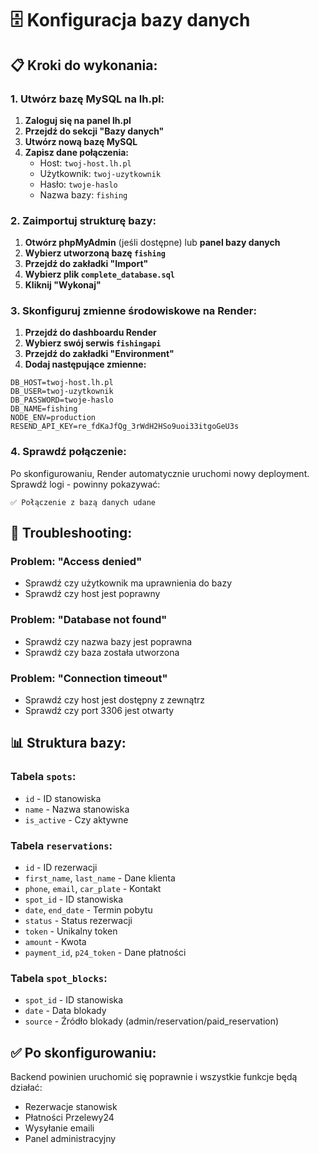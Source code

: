 # 🗄️ Konfiguracja bazy danych

## 📋 **Kroki do wykonania:**

### **1. Utwórz bazę MySQL na lh.pl:**

1. **Zaloguj się na panel lh.pl**
2. **Przejdź do sekcji "Bazy danych"**
3. **Utwórz nową bazę MySQL**
4. **Zapisz dane połączenia:**
   - Host: `twoj-host.lh.pl`
   - Użytkownik: `twoj-uzytkownik`
   - Hasło: `twoje-haslo`
   - Nazwa bazy: `fishing`

### **2. Zaimportuj strukturę bazy:**

1. **Otwórz phpMyAdmin** (jeśli dostępne) lub **panel bazy danych**
2. **Wybierz utworzoną bazę `fishing`**
3. **Przejdź do zakładki "Import"**
4. **Wybierz plik `complete_database.sql`**
5. **Kliknij "Wykonaj"**

### **3. Skonfiguruj zmienne środowiskowe na Render:**

1. **Przejdź do dashboardu Render**
2. **Wybierz swój serwis `fishingapi`**
3. **Przejdź do zakładki "Environment"**
4. **Dodaj następujące zmienne:**

```
DB_HOST=twoj-host.lh.pl
DB_USER=twoj-uzytkownik
DB_PASSWORD=twoje-haslo
DB_NAME=fishing
NODE_ENV=production
RESEND_API_KEY=re_fdKaJfQg_3rWdH2HSo9uoi33itgoGeU3s
```

### **4. Sprawdź połączenie:**

Po skonfigurowaniu, Render automatycznie uruchomi nowy deployment. Sprawdź logi - powinny pokazywać:

```
✅ Połączenie z bazą danych udane
```

## 🔧 **Troubleshooting:**

### **Problem: "Access denied"**
- Sprawdź czy użytkownik ma uprawnienia do bazy
- Sprawdź czy host jest poprawny

### **Problem: "Database not found"**
- Sprawdź czy nazwa bazy jest poprawna
- Sprawdź czy baza została utworzona

### **Problem: "Connection timeout"**
- Sprawdź czy host jest dostępny z zewnątrz
- Sprawdź czy port 3306 jest otwarty

## 📊 **Struktura bazy:**

### **Tabela `spots`:**
- `id` - ID stanowiska
- `name` - Nazwa stanowiska
- `is_active` - Czy aktywne

### **Tabela `reservations`:**
- `id` - ID rezerwacji
- `first_name`, `last_name` - Dane klienta
- `phone`, `email`, `car_plate` - Kontakt
- `spot_id` - ID stanowiska
- `date`, `end_date` - Termin pobytu
- `status` - Status rezerwacji
- `token` - Unikalny token
- `amount` - Kwota
- `payment_id`, `p24_token` - Dane płatności

### **Tabela `spot_blocks`:**
- `spot_id` - ID stanowiska
- `date` - Data blokady
- `source` - Źródło blokady (admin/reservation/paid_reservation)

## ✅ **Po skonfigurowaniu:**

Backend powinien uruchomić się poprawnie i wszystkie funkcje będą działać:
- Rezerwacje stanowisk
- Płatności Przelewy24
- Wysyłanie emaili
- Panel administracyjny
